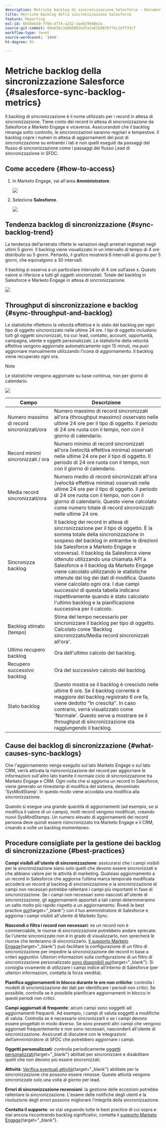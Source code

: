 ```yaml
---
description: Metriche backlog di sincronizzazione Salesforce - Documentazione Marketo - Documentazione del prodotto
title: Metriche backlog della sincronizzazione Salesforce
feature: Reporting
exl-id: 6b58eb50-ff0d-4774-a232-3ae929948e2a
source-git-commit: 09a656c3a0d0002edfa1a61b987bff4c1dff33cf
workflow-type: tm+mt
source-wordcount: '1048'
ht-degree: 0%

---
```


# Metriche backlog della sincronizzazione Salesforce  {#salesforce-sync-backlog-metrics}

Il backlog di sincronizzazione è il nome utilizzato per i record in attesa di sincronizzazione. Tiene conto dei record in attesa di sincronizzazione da Salesforce a Marketo Engage e viceversa. Assicurandoti che il backlog rimanga sotto controllo, le sincronizzazioni saranno regolari e tempestive. Il backlog copre i numeri in attesa di aggiornamenti del post di sincronizzazione su entrambi i lati e non quelli eseguiti da passaggi del flusso di sincronizzazione come i passaggi del flusso Lead di sincronizzazione in SFDC.

## Come accedere {#how-to-access}

1. In Marketo Engage, vai all&#39;area **Amministratore**.

   ![](assets/salesforce-sync-backlog-metrics-1.png)

1. Seleziona **Salesforce**.

   ![](assets/salesforce-sync-backlog-metrics-2.png)

## Tendenza backlog di sincronizzazione {#sync-backlog-trend}

La tendenza dell’arretrato riflette le variazioni degli arretrati registrati negli ultimi 5 giorni. Il backlog viene visualizzato in un intervallo di tempo di 4 ore distribuito su 5 giorni. Pertanto, il grafico mostrerà 6 intervalli al giorno per 5 giorni, che equivalgono a 30 intervalli.

Il backlog si osserva a un particolare intervallo di 4 ore sull’asse x. Questo valore si riferisce a tutti gli oggetti sincronizzati. Totale del backlog in Salesforce e Marketo Engage in attesa di sincronizzazione.

![](assets/salesforce-sync-backlog-metrics-3.png)

## Throughput di sincronizzazione e backlog {#sync-throughput-and-backlog}

Le statistiche riflettono la velocità effettiva e lo stato del backlog per ogni tipo di oggetto sincronizzato nelle ultime 24 ore. I tipi di oggetto includono tutti gli oggetti sincronizzati, tra cui: lead, contatto, account, opportunità, campagna, utente e oggetti personalizzati. Le statistiche della velocità effettiva vengono aggiornate automaticamente ogni 15 minuti, ma puoi aggiornare manualmente utilizzando l’icona di aggiornamento. Il backlog viene recuperato ogni ora.

>[!NOTE]
>
>Le statistiche vengono aggiornate su base continua, non per giorno di calendario.

![](assets/salesforce-sync-backlog-metrics-4.png)

<table><thead>
  <tr>
    <th>Campo</th>
    <th>Descrizione</th>
  </tr></thead>
<tbody>
  <tr>
    <td>Numero massimo di record sincronizzati/ora</td>
    <td>Numero massimo di record sincronizzati all'ora (throughput massimo) osservato nelle ultime 24 ore per il tipo di oggetto. Il periodo di 24 ore ruota con il tempo, non con il giorno di calendario.</td>
  </tr>
  <tr>
    <td>Record minimi sincronizzati / ora</td>
    <td>Numero minimo di record sincronizzati all'ora (velocità effettiva minima) osservati nelle ultime 24 ore per il tipo di oggetto. Il periodo di 24 ore ruota con il tempo, non con il giorno di calendario.</td>
  </tr>
  <tr>
    <td>Media record sincronizzati/ora</td>
    <td>Numero medio di record sincronizzati all'ora (velocità effettiva minima) osservati nelle ultime 24 ore per il tipo di oggetto. Il periodo di 24 ore ruota con il tempo, non con il giorno di calendario. Questo viene calcolato come numero totale di record sincronizzati nelle ultime 24 ore.</td>
  </tr>
  <tr>
    <td>Sincronizza backlog</td>
    <td>Il backlog dei record in attesa di sincronizzazione per il tipo di oggetto. È la somma totale della sincronizzazione in sospeso del backlog in entrambe le direzioni (da Salesforce a Marketo Engage e viceversa). Il backlog da Salesforce viene ottenuto utilizzando una chiamata API a Salesforce e il backlog da Marketo Engage viene calcolato utilizzando le statistiche ottenute dal log dei dati di modifica. Questo viene calcolato ogni ora. I due campi successivi di questa tabella indicano rispettivamente quando è stato calcolato l'ultimo backlog e la pianificazione successiva per il calcolo.</td>
  </tr>
  <tr>
    <td>Backlog stimato (tempo)</td>
    <td>Stima del tempo necessario per sincronizzare il backlog per tipo di oggetto. Calcolato come 'Backlog sincronizzato/Media record sincronizzati all'ora'.</td>
  </tr>
  <tr>
    <td>Ultimo recupero backlog</td>
    <td>Ora dell'ultimo calcolo del backlog.</td>
  </tr>
  <tr>
    <td>Recupero successivo backlog</td>
    <td>Ora del successivo calcolo del backlog.</td>
  </tr>
  <tr>
    <td>Stato backlog</td>
    <td>Questo mostra se il backlog è cresciuto nelle ultime 6 ore. Se il backlog corrente è maggiore del backlog registrato 6 ore fa, viene dedotto "In crescita". In caso contrario, verrà visualizzato come 'Normale'. Questo serve a mostrare se il throughput di sincronizzazione sta raggiungendo il backlog.</td>
  </tr>
</tbody></table>

## Cause dei backlog di sincronizzazione {#what-causes-sync-backlogs}

Che l&#39;aggiornamento venga eseguito sul lato Marketo Engage o sul lato CRM, verrà attivata la risincronizzazione del record per aggiornare le informazioni sull&#39;altro lato tramite il normale ciclo di sincronizzazione tra Marketo Engage e CRM. Ogni volta che si aggiorna un record in Salesforce, viene generato un timestamp di modifica del sistema, denominato &#39;SysModStamp&#39;. In questo modo viene accodata una modifica alla sincronizzazione.

Quando si esegue una grande quantità di aggiornamenti (ad esempio, se si modifica il valore di un campo), molti record vengono modificati, creando nuovi SysModStamps. Un numero elevato di aggiornamenti dei record persona deve quindi essere risincronizzato tra Marketo Engage e il CRM, creando a volte un backlog momentaneo.

## Procedure consigliate per la gestione dei backlog di sincronizzazione {#best-practices}

**Campi visibili all&#39;utente di sincronizzazione**: assicurarsi che i campi visibili per la sincronizzazione siano solo quelli che devono essere sincronizzati e che abbiano valore per le attività di marketing. Qualsiasi aggiornamento a un record in Salesforce che aggiorna l’ultima marca temporale modificata accoderà un record al backlog di sincronizzazione e la sincronizzazione di campi non necessari potrebbe rallentare i campi più importanti in fase di sincronizzazione. Se i campi non necessari sono nascosti all&#39;utente di sincronizzazione, gli aggiornamenti apportati a tali campi determineranno un salto molto più rapido rispetto a un aggiornamento. Rivedi le best practice [qui](https://nation.marketo.com/t5/marketo-whisperer-blogs/best-practices-for-determining-which-fields-to-sync-with-marketo/ba-p/247449){target="_blank"} con il tuo amministratore di Salesforce e aggiorna i campi visibili all&#39;utente di Marketo Sync.

**Nascondi o filtra i record non necessari**: se un record non è commerciabile, le risorse di sincronizzazione potrebbero andare sprecate. Se l&#39;utente sincronizzato non è in grado di visualizzarlo, non sprecherà le risorse che tenteranno di sincronizzarlo. [Il supporto Marketo Engage](https://nation.marketo.com/t5/support/ct-p/Support#_blank){target="_blank"} può facilitare la configurazione di un filtro di sincronizzazione per impedire la sincronizzazione dei record in base a criteri aggiuntivi. Ulteriori informazioni sulla configurazione di un filtro di sincronizzazione personalizzato [ sono disponibili qui](https://nation.marketo.com/t5/product-blogs/instructions-for-creating-a-custom-sync-rule/ba-p/242758){target="_blank"}. Si consiglia vivamente di utilizzare i campi indice all’interno di Salesforce (per ulteriori informazioni, contatta la forza vendita).

**Pianifica aggiornamenti in blocco durante le ore non critiche**: controlla i modelli di sincronizzazione dei dati per identificare i periodi non critici. Se possibile, controlla se è possibile pianificare aggiornamenti in blocco in questi periodi non critici.

**Campi aggiornati di frequente**: alcuni campi sono soggetti ad aggiornamenti frequenti. Ad esempio, i campi di valuta soggetti a modifiche di valuta. Controlla se è necessario sincronizzarli o se i campi devono essere progettati in modo diverso. Se sono presenti altri campi che vengono aggiornati frequentemente e non sono necessari, nasconderli all&#39;utente di sincronizzazione. Assicurati di discutere con le integrazioni dell’amministratore di SFDC che potrebbero aggiornare i campi.

**Oggetti personalizzati**: controlla periodicamente [oggetti personalizzati](https://experienceleague.adobe.com/it/docs/marketo/using/product-docs/crm-sync/salesforce-sync/sfdc-sync-details/sfdc-sync-custom-object-sync){target="_blank"} abilitati per sincronizzare e disabilitare quelli che non devono più essere sincronizzati.

**Attività**: [Verifica eventuali attività](https://experienceleague.adobe.com/it/docs/marketo/using/product-docs/crm-sync/salesforce-sync/setup/optional-steps/customize-activities-sync){target="_blank"} abilitate per la sincronizzazione che possono essere rimosse.  Queste attività vengono sincronizzate solo una volta al giorno per lead.

**Errori di sincronizzazione recensioni**: la gestione delle eccezioni potrebbe rallentare la sincronizzazione. L&#39;esame delle notifiche degli utenti e la risoluzione degli errori possono migliorare l&#39;integrità della sincronizzazione.

**Contatta il supporto**: se stai seguendo tutte le best practice di cui sopra e stai ancora riscontrando backlog significativi, contatta il [supporto Marketo Engage](https://nation.marketo.com/t5/support/ct-p/Support#_blank){target="_blank"}.
